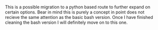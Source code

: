 This is a possible migration to a python based route to further expand on certain options. Bear in mind this is purely a concept in point does not recieve the same attention as the basic bash version. Once I have finished cleaning the bash version I will definitely move on to this one.
